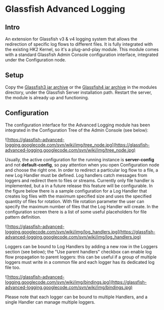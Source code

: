 # Glassfish Advanced Logging #

## Intro ##
An extension for Glassfish v3 & v4 logging system that allows the redirection of specific log flows to different files. It is fully integrated with the existing HK2 Kernel, so it's a plug-and-play module. This module comes with a standard Glassfish Admin Console configuration interface, integrated under the Configuration node.

## Setup ##
Copy the [Glassfish3 jar archive](https://glassfish-advanced-logging.googlecode.com/svn/wiki/advanced-logging-gf3.jar) or the [Glassfish4 jar archive](https://glassfish-advanced-logging.googlecode.com/svn/wiki/advanced-logging-gf4.jar) in the modules directory, under the Glassfish Server installation path. Restart the server, the module is already up and functioning.

## Configuration ##
The configuration interface for the Advanced Logging module has been integrated in the Configuration Tree of the Admin Console (see below):

![https://glassfish-advanced-logging.googlecode.com/svn/wiki/img/tree_node.jpg](https://glassfish-advanced-logging.googlecode.com/svn/wiki/img/tree_node.jpg)

Usually, the active configuration for the running instance is **server-config** and not **default-config**, so pay attention when you open Configuration node and choose the right one.
In order to redirect a particular log flow to a file, a new Log Handler must be defined. Log handlers catch messages from loggers and redirect them to files or streams. Currently only file handler is implemented, but a in a future release this feature will be configurable. In the figure below there is a sample configuration for a Log Handler that creates log files with the maximum specified size and uses the specified quantity of files for rotation. With file rotation parameter the user can specify the maximum number of files that the Log Handler will create. In the configuration screen there is a list of some useful placeholders for file pattern definition.

![https://glassfish-advanced-logging.googlecode.com/svn/wiki/img/log_handlers.jpg](https://glassfish-advanced-logging.googlecode.com/svn/wiki/img/log_handlers.jpg)

Loggers can be bound to Log Handlers by adding a new row in the Loggers section (see below); the "Use parent handlers" checkbox can enable log flow propagation to parent loggers: this can be useful if a group of multiple loggers must write in a common file and each logger has its dedicated log file too.

![https://glassfish-advanced-logging.googlecode.com/svn/wiki/img/bindings.jpg](https://glassfish-advanced-logging.googlecode.com/svn/wiki/img/bindings.jpg)

Please note that each logger can be bound to multiple Handlers, and a single Handler can manage multiple loggers.